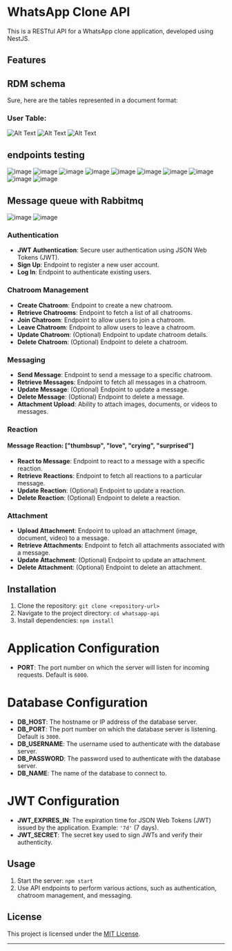 
# WhatsApp Clone API

This is a RESTful API for a WhatsApp clone application, developed using NestJS.

## Features

## RDM schema
Sure, here are the tables represented in a document format:

### User Table:
![Alt Text](./schemas-images/Screenshot%202024-03-19%20061344.png)
![Alt Text](./schemas-images/Screenshot%202024-03-19%20061401.png)
![Alt Text](./schemas-images/Screenshot%202024-03-19%20061427.png)

## endpoints testing
![image](./endpoints-test-images/image_1.png)
![image](./endpoints-test-images/image_2.png)
![image](./endpoints-test-images/image_3.png)
![image](./endpoints-test-images/image_4.png)
![image](./endpoints-test-images/image_5.png)
![image](./endpoints-test-images/image_6.png)
![image](./endpoints-test-images/image_7.png)
![image](./endpoints-test-images/image_8.png)
![image](./endpoints-test-images/image_9.png)
![image](./endpoints-test-images/image_10.png)

## Message queue with Rabbitmq
![image](./endpoints-test-images/rabbit1.png)
![image](./endpoints-test-images/rabbit2.png)

### Authentication

- **JWT Authentication**: Secure user authentication using JSON Web Tokens (JWT).
- **Sign Up**: Endpoint to register a new user account.
- **Log In**: Endpoint to authenticate existing users.

### Chatroom Management

- **Create Chatroom**: Endpoint to create a new chatroom.
- **Retrieve Chatrooms**: Endpoint to fetch a list of all chatrooms.
- **Join Chatroom**: Endpoint to allow users to join a chatroom.
- **Leave Chatroom**: Endpoint to allow users to leave a chatroom.
- **Update Chatroom**: (Optional) Endpoint to update chatroom details.
- **Delete Chatroom**: (Optional) Endpoint to delete a chatroom.

### Messaging

- **Send Message**: Endpoint to send a message to a specific chatroom.
- **Retrieve Messages**: Endpoint to fetch all messages in a chatroom.
- **Update Message**: (Optional) Endpoint to update a message.
- **Delete Message**: (Optional) Endpoint to delete a message.
- **Attachment Upload**: Ability to attach images, documents, or videos to messages.

### Reaction
#### Message Reaction: ["thumbsup", "love", "crying", "surprised"]

- **React to Message**: Endpoint to react to a message with a specific reaction.
- **Retrieve Reactions**: Endpoint to fetch all reactions to a particular message.
- **Update Reaction**: (Optional) Endpoint to update a reaction.
- **Delete Reaction**: (Optional) Endpoint to delete a reaction.

### Attachment

- **Upload Attachment**: Endpoint to upload an attachment (image, document, video) to a message.
- **Retrieve Attachments**: Endpoint to fetch all attachments associated with a message.
- **Update Attachment**: (Optional) Endpoint to update an attachment.
- **Delete Attachment**: (Optional) Endpoint to delete an attachment.





## Installation

1. Clone the repository: `git clone <repository-url>`
2. Navigate to the project directory: `cd whatsapp-api`
3. Install dependencies: `npm install`

# Application Configuration

- **PORT**: The port number on which the server will listen for incoming requests. Default is `6000`.

# Database Configuration

- **DB_HOST**: The hostname or IP address of the database server.
- **DB_PORT**: The port number on which the database server is listening. Default is `3000`.
- **DB_USERNAME**: The username used to authenticate with the database server.
- **DB_PASSWORD**: The password used to authenticate with the database server.
- **DB_NAME**: The name of the database to connect to.

# JWT Configuration

- **JWT_EXPIRES_IN**: The expiration time for JSON Web Tokens (JWT) issued by the application. Example: `'7d'` (7 days).
- **JWT_SECRET**: The secret key used to sign JWTs and verify their authenticity.


## Usage

1. Start the server: `npm start`
2. Use API endpoints to perform various actions, such as authentication, chatroom management, and messaging.


## License

This project is licensed under the [MIT License](LICENSE).

---
 